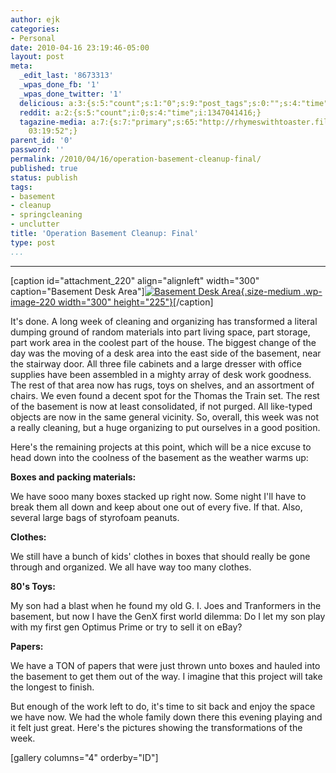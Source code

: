 ```yaml
---
author: ejk
categories:
- Personal
date: 2010-04-16 23:19:46-05:00
layout: post
meta:
  _edit_last: '8673313'
  _wpas_done_fb: '1'
  _wpas_done_twitter: '1'
  delicious: a:3:{s:5:"count";s:1:"0";s:9:"post_tags";s:0:"";s:4:"time";s:10:"1276917925";}
  reddit: a:2:{s:5:"count";i:0;s:4:"time";i:1347041416;}
  tagazine-media: a:7:{s:7:"primary";s:65:"http://rhymeswithtoaster.files.wordpress.com/2010/04/img_0404.jpg";s:6:"images";a:1:{s:65:"http://rhymeswithtoaster.files.wordpress.com/2010/04/img_0404.jpg";a:6:{s:8:"file_url";s:65:"http://rhymeswithtoaster.files.wordpress.com/2010/04/img_0404.jpg";s:5:"width";s:4:"2048";s:6:"height";s:4:"1536";s:4:"type";s:5:"image";s:4:"area";s:7:"3145728";s:9:"file_path";s:0:"";}}s:6:"videos";a:0:{}s:11:"image_count";s:1:"1";s:6:"author";s:7:"8673313";s:7:"blog_id";s:7:"8370333";s:9:"mod_stamp";s:19:"2010-04-17
    03:19:52";}
parent_id: '0'
password: ''
permalink: /2010/04/16/operation-basement-cleanup-final/
published: true
status: publish
tags:
- basement
- cleanup
- springcleaning
- unclutter
title: 'Operation Basement Cleanup: Final'
type: post
...
```

---

\[caption id="attachment_220" align="alignleft" width="300" caption="Basement Desk Area"\][![](/assets/2010/04/img_0404.jpg?w=300 "Basement Desk Area"){.size-medium .wp-image-220 width="300" height="225"}](http://rhymeswithtoaster.com/2010/04/16/operation-basement-cleanup-final/img_0404/)\[/caption\]

It's done. A long week of cleaning and organizing has transformed a literal dumping ground of random materials into part living space, part storage, part work area in the coolest part of the house. The biggest change of the day was the moving of a desk area into the east side of the basement, near the stairway door. All three file cabinets and a large dresser with office supplies have been assembled in a mighty array of desk work goodness. The rest of that area now has rugs, toys on shelves, and an assortment of chairs. We even found a decent spot for the Thomas the Train set. The rest of the basement is now at least consolidated, if not purged. All like-typed objects are now in the same general vicinity. So, overall, this week was not a really cleaning, but a huge organizing to put ourselves in a good position.

Here's the remaining projects at this point, which will be a nice excuse to head down into the coolness of the basement as the weather warms up:

**Boxes and packing materials:**

We have sooo many boxes stacked up right now. Some night I'll have to break them all down and keep about one out of every five. If that. Also, several large bags of styrofoam peanuts.

**Clothes:**

We still have a bunch of kids' clothes in boxes that should really be gone through and organized. We all have way too many clothes.

**80's Toys:**

My son had a blast when he found my old G. I. Joes and Tranformers in the basement, but now I have the GenX first world dilemma: Do I let my son play with my first gen Optimus Prime or try to sell it on eBay?

**Papers:**

We have a TON of papers that were just thrown unto boxes and hauled into the basement to get them out of the way. I imagine that this project will take the longest to finish.

But enough of the work left to do, it's time to sit back and enjoy the space we have now. We had the whole family down there this evening playing and it felt just great. Here's the pictures showing the transformations of the week.

\[gallery columns="4" orderby="ID"\]
